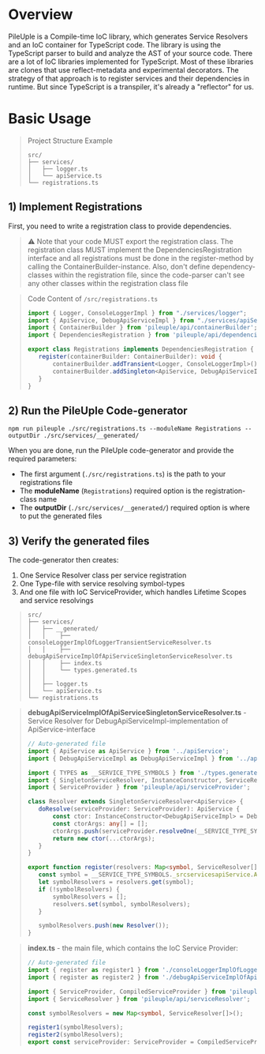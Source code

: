 # Overview
PileUple is a Compile-time IoC library, which generates Service Resolvers and an IoC container for TypeScript code. The library is using the TypeScript parser to build and analyze the AST of your source code.
There are a lot of IoC libraries implemented for TypeScript. Most of these libraries are clones that use reflect-metadata and experimental decorators. The strategy of that approach is to register services and their dependencies in runtime. But since TypeScript is a transpiler, it's already a "reflector" for us.

# Basic Usage
>Project Structure Example
>```
>src/
>├── services/
>│   ├── logger.ts
>│   └── apiService.ts
>└── registrations.ts
>```
## 1) Implement Registrations
First, you need to write a registration class to provide dependencies.

>:warning: Note that your code MUST export the registration class.
>The registration class MUST implement the DependenciesRegistration interface and all registrations must be done in the register-method by calling the ContainerBuilder-instance.
> Also, don't define dependency-classes within the registration file, since the code-parser can't see any other classes within the registration class file

>Code Content of `/src/registrations.ts`
>```typescript
>import { Logger, ConsoleLoggerImpl } from "./services/logger";
>import { ApiService, DebugApiServiceImpl } from "./services/apiService";
>import { ContainerBuilder } from 'pileuple/api/containerBuilder';
>import { DependenciesRegistration } from 'pileuple/api/dependenciesRegistration';
>
>export class Registrations implements DependenciesRegistration {
>    register(containerBuilder: ContainerBuilder): void {
>        containerBuilder.addTransient<Logger, ConsoleLoggerImpl>();
>        containerBuilder.addSingleton<ApiService, DebugApiServiceImpl>();
>    }
>}
>```
## 2) Run the PileUple Code-generator
```
npm run pileuple ./src/registrations.ts --moduleName Registrations --outputDir ./src/services/__generated/
```

When you are done, run the PileUple code-generator and provide the required parameters:
* The first argument (`./src/registrations.ts`) is the path to your registrations file
* The **moduleName** (`Registrations`) required option is the registration-class name
* The **outputDir** (`./src/services/__generated/`) required option is where to put the generated files

## 3) Verify the generated files
The code-generator then creates:
1. One Service Resolver class per service registration
2. One Type-file with service resolving symbol-types
3. And one file with IoC ServiceProvider, which handles Lifetime Scopes and service resolvings

>```
>src/
>├── services/
>│   ├── __generated/
>│   │    ├── consoleLoggerImplOfLoggerTransientServiceResolver.ts
>│   │    ├── debugApiServiceImplOfApiServiceSingletonServiceResolver.ts
>│   │    ├── index.ts
>│   │    └── types.generated.ts
>│   │
>│   ├── logger.ts
>│   └── apiService.ts
>└── registrations.ts
>```

>**debugApiServiceImplOfApiServiceSingletonServiceResolver.ts** - Service Resolver for DebugApiServiceImpl-implementation of ApiService-interface
>```typescript
>// Auto-generated file
>import { ApiService as ApiService } from '../apiService';
>import { DebugApiServiceImpl as DebugApiServiceImpl } from '../apiService';
>
>import { TYPES as __SERVICE_TYPE_SYMBOLS } from './types.generated';
>import { SingletonServiceResolver, InstanceConstructor, ServiceResolver } from 'pileuple/api/serviceResolver';
>import { ServiceProvider } from 'pileuple/api/serviceProvider';
>
>class Resolver extends SingletonServiceResolver<ApiService> {
>    doResolve(serviceProvider: ServiceProvider): ApiService {
>        const ctor: InstanceConstructor<DebugApiServiceImpl> = DebugApiServiceImpl;
>        const ctorArgs: any[] = [];
>        ctorArgs.push(serviceProvider.resolveOne(__SERVICE_TYPE_SYMBOLS._srcserviceslogger.Logger));
>        return new ctor(...ctorArgs);
>    }
>}
>
>export function register(resolvers: Map<symbol, ServiceResolver[]>) {
>    const symbol = __SERVICE_TYPE_SYMBOLS._srcservicesapiService.ApiService;
>    let symbolResolvers = resolvers.get(symbol);
>    if (!symbolResolvers) {
>        symbolResolvers = [];
>        resolvers.set(symbol, symbolResolvers);
>    }
>
>    symbolResolvers.push(new Resolver());
>}
>```

>**index.ts** - the main file, which contains the IoC Service Provider:
>```typescript
>// Auto-generated file
>import { register as register1 } from './consoleLoggerImplOfLoggerTransientServiceResolver';
>import { register as register2 } from './debugApiServiceImplOfApiServiceSingletonServiceResolver';
>
>import { ServiceProvider, CompiledServiceProvider } from 'pileuple/api/serviceProvider';
>import { ServiceResolver } from 'pileuple/api/serviceResolver';
>
>const symbolResolvers = new Map<symbol, ServiceResolver[]>();
>
>register1(symbolResolvers);
>register2(symbolResolvers);
>export const serviceProvider: ServiceProvider = CompiledServiceProvider.initialize(symbolResolvers);
>```
